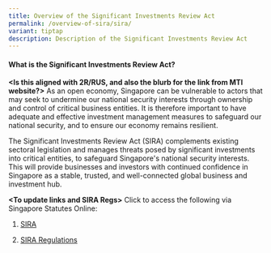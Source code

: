 ```yaml
---
title: Overview of the Significant Investments Review Act
permalink: /overview-of-sira/sira/
variant: tiptap
description: Description of the Significant Investments Review Act
---
```

<h4><strong>What is the Significant Investments Review Act?</strong></h4>
<p><strong>&lt;Is this aligned with 2R/RUS, and also the blurb for the link from MTI website?&gt;</strong> As
an open economy, Singapore can be vulnerable to actors that may seek to
undermine our national security interests through ownership and control
of critical business entities. It is therefore important to have adequate
and effective investment management measures to safeguard our national
security, and to ensure our economy remains resilient.&nbsp;</p>
<p>The Significant Investments Review Act (SIRA) complements existing sectoral
legislation and manages threats posed by significant investments into critical
entities, to safeguard Singapore's national security interests. This will
provide businesses and investors with continued confidence in Singapore
as a stable, trusted, and well-connected global business and investment
hub.</p>
<p><strong>&lt;To update links and SIRA Regs&gt;</strong> Click to access
the following via Singapore Statutes Online:</p>
<ol data-tight="true" class="tight">
<li>
<p><a href="https://sso.agc.gov.sg/Act/SIRA2024/Uncommenced/20240314115017?DocDate=20240214#:~:text=1.,by%20notification%20in%20the%20Gazette.&amp;text=2.,and%20control%20of%2C%20critical%20entities." rel="noopener noreferrer nofollow" target="_blank">SIRA</a>
</p>
</li>
<li>
<p><a href="https://sso.agc.gov.sg//Act/POFMA2019" rel="noopener noreferrer nofollow" target="_blank">SIRA Regulations</a>
</p>
</li>
</ol>
<p></p>